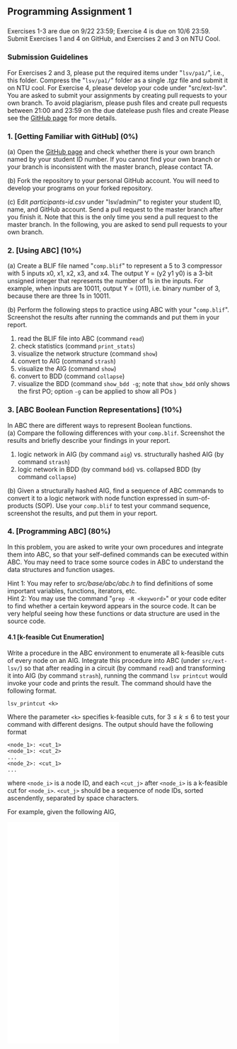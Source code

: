 ## Programming Assignment 1

###
Exercises 1-3 are due on 9/22 23:59; Exercise 4 is due on 10/6 23:59.  
Submit Exercises 1 and 4 on GitHub, and Exercises 2 and 3 on NTU Cool.

### Submission Guidelines
For Exercises 2 and 3, please put the required items under "`lsv/pa1/`", i.e., this folder. 
Compress the "`lsv/pa1/`" folder as a single *.tgz* file and submit it on NTU cool. For Exercise 4, please develop your code under "src/ext-lsv". 
You are asked to submit your assignments by creating pull requests to your own branch. 
To avoid plagiarism, please push files and create
pull requests between 21:00 and 23:59 on the due datelease push files and create
Please see the [GitHub page](https://github.com/NTU-ALComLab/LSV-PA) for more details.

### 1. [Getting Familiar with GitHub] (0%)
(a) Open the [GitHub page](https://github.com/NTU-ALComLab/LSV-PA) and check whether there is your own branch named by your student ID number. 
If you cannot find your own branch or your branch is inconsistent with the master branch, please contact TA.  

(b) Fork the repository to your personal GitHub account. You will need to develop your programs on your forked repository.  

(c) Edit *participants-id.csv* under "lsv/admin/" to register your student ID, name, and GitHub account. 
Send a pull request to the master branch after you finish it. Note that this is the only time you send a pull request to the master branch. In the following, you are asked to send pull requests to your own branch.

### 2. [Using ABC] (10%)
(a) Create a BLIF file named "`comp.blif`" to represent a 5 to 3 compressor with 5 inputs x0, x1, x2, x3, and x4. The output Y = (y2 y1 y0) is a 3-bit unsigned integer that represents the number of 1s in the inputs. 
For example, when inputs are 10011, output Y = (011), i.e. binary number of 3, because there are three 1s in 10011.

(b) Perform the following steps to practice using ABC with your "`comp.blif`". Screenshot the results after running the commands and put them in your report.
 1. read the BLIF file into ABC (command `read`)
 2. check statistics (command `print_stats`)
 3. visualize the network structure (command `show`)
 4. convert to AIG (command `strash`)
 5. visualize the AIG (command `show`)
 6. convert to BDD (command `collapse`)
 7. visualize the BDD (command `show_bdd -g`; note that `show_bdd` only shows the first PO; option `-g` can be applied to show all POs ) 


### 3. [ABC Boolean Function Representations] (10%)  
In ABC there are different ways to represent Boolean functions.  
(a) Compare the following differences with your `comp.blif`. Screenshot the results and briefly describe your findings in your report.
1. logic network in AIG (by command `aig`) vs.
structurally hashed AIG (by command `strash`)
2. logic network in BDD (by command `bdd`) vs.
collapsed BDD (by command `collapse`)

(b) Given a structurally hashed AIG, find a sequence of ABC commands to convert it to a logic network with node function expressed in sum-of-products (SOP). Use your `comp.blif` to test your command sequence, screenshot the results, and put them in your report.

### 4. [Programming ABC] (80%)  
In this problem, you are asked to write your own procedures and integrate them into ABC, so that your self-defined commands can be executed within ABC. You may need to trace some source codes in ABC to understand the data structures and function usages.

Hint 1: You may refer to *src/base/abc/abc.h* to find definitions of some important variables, functions, iterators, etc.  
Hint 2: You may use the command "`grep -R <keyword>`" or your code editer to find whether a certain keyword appears in the source code. It can be very helpful seeing how these functions or data structure are used in the source code.

#### 4.1 [k-feasible Cut Enumeration]
Write a procedure in the ABC environment to enumerate all k-feasible cuts of every node on an AIG. Integrate this procedure into ABC (under `src/ext-lsv/`)
so that after reading in a circuit (by command `read`) and transforming it into AIG (by command `strash`), running the command `lsv printcut` would
invoke your code and prints the result.
The command should have the following format.
```
lsv_printcut <k>
```
Where the parameter `<k>` specifies k-feasible cuts, for $3\leq k\leq 6$ to test your command with different designs.
The output should have the following format
```
<node_1>: <cut_1>
<node_1>: <cut_2>
...
<node_2>: <cut_1>
...
```
where `<node_i>` is a node ID, and each `<cut_j>` after `<node_i>` is a k-feasible cut for `<node_i>`.
`<cut_j>` should be a sequence of node IDs, sorted ascendently, separated by space characters.

For example, given the following AIG,
<iframe src="example.pdf" width="50%" height="500" frameborder="0" />

a command to compute 3-feasible cuts and the corresponding output should look like:
```
abc 01> lsv_printcut 3
1: 1
2: 2
3: 3
4: 4
4: 1 2
5: 5
5: 2 3
6: 6
6: 4 5
6: 1 2 5
6: 2 3 4
6: 1 2 3
```

***Notice.*** Note that there may be some built-in functions in ABC computing cut enumeration. 
You are allowed to refer to them, but you have to write your own procedures. 
Directly calling or copying from the built-in functions will be viewed as plagiarism.


### Files to Submit
1. The BLIF file in problem 2(a).
2. The PDF report named `report.pdf`.
3. The source codes in problem 4 (by pull request).

